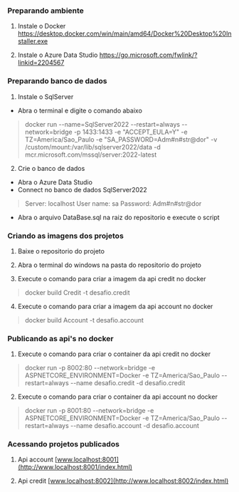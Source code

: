 ### Preparando ambiente

1) Instale o Docker
<https://desktop.docker.com/win/main/amd64/Docker%20Desktop%20Installer.exe>

2) Instale o Azure Data Studio
<https://go.microsoft.com/fwlink/?linkid=2204567>

### Preparando banco de dados

1) Instale o SqlServer
* Abra o terminal e digite o comando abaixo
> docker run --name=SqlServer2022 --restart=always --network=bridge -p 1433:1433 -e "ACCEPT_EULA=Y" -e TZ=America/Sao_Paulo -e "SA_PASSWORD=Adm#n#str@dor" -v /custom/mount:/var/lib/sqlserver2022/data -d mcr.microsoft.com/mssql/server:2022-latest

2) Crie o banco de dados
* Abra o Azure Data Studio
* Connect no banco de dados SqlServer2022
> Server: localhost
> User name: sa
> Password: Adm#n#str@dor
* Abra o arquivo DataBase.sql na raiz do repositorio e execute o script

### Criando as imagens dos projetos

1) Baixe o repositorio do projeto

2) Abra o terminal do windows na pasta do repositorio do projeto

3) Execute o comando para criar a imagem da api credit no docker
> docker build Credit -t desafio.credit

4) Execute o comando para criar a imagem da api account no docker
> docker build Account -t desafio.account

### Publicando as api's no docker

1) Execute o comando para criar o container da api credit no docker
> docker run -p 8002:80 --network=bridge -e ASPNETCORE_ENVIRONMENT=Docker -e TZ=America/Sao_Paulo --restart=always --name desafio.credit -d desafio.credit

2) Execute o comando para criar o container da api account no docker
> docker run -p 8001:80 --network=bridge -e ASPNETCORE_ENVIRONMENT=Docker -e TZ=America/Sao_Paulo --restart=always --name desafio.account -d desafio.account

### Acessando projetos publicados

1) Api account [www.localhost:8001](http://www.localhost:8001/index.html)

2) Api credit [www.localhost:8002](http://www.localhost:8002/index.html)
